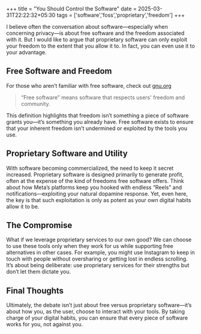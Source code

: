 +++
title = "You Should Control the Software"
date = 2025-03-31T22:22:32+05:30
tags = ['software','foss','proprietary','freedom']
+++

I believe often the conversation about software—especially when concerning privacy—is about free software and the freedom associated with it. But I would like to argue that proprietary software can only exploit your freedom to the extent that you allow it to. In fact, you can even use it to your advantage.

## Free Software and Freedom

For those who aren’t familiar with free software, check out [gnu.org](https://gnu.org/philosophy/free-sw.en.html)

> “Free software” means software that respects users' freedom and community.

This definition highlights that freedom isn’t something a piece of software grants you—it’s something you already have. Free software exists to ensure that your inherent freedom isn’t undermined or exploited by the tools you use.

## Proprietary Software and Utility

With software becoming commercialized, the need to keep it secret increased. Proprietary software is designed primarily to generate profit, often at the expense of the kind of freedoms free software offers. Think about how Meta’s platforms keep you hooked with endless “Reels” and notifications—exploiting your natural dopamine response. Yet, even here, the key is that such exploitation is only as potent as your own digital habits allow it to be.

## The Compromise

What if we leverage proprietary services to our own good? We can choose to use these tools only when they work for us while supporting free alternatives in other cases. For example, you might use Instagram to keep in touch with people without oversharing or getting lost in endless scrolling. It’s about being deliberate: use proprietary services for their strengths but don’t let them dictate you.

## Final Thoughts

Ultimately, the debate isn’t just about free versus proprietary software—it’s about how you, as the user, choose to interact with your tools. By taking charge of your digital habits, you can ensure that every piece of software works for you, not against you.
